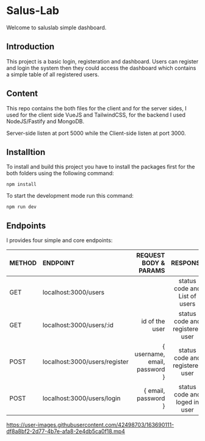 # Salus-Lab

Welcome to saluslab simple dashboard.

## Introduction
This project is a basic login, registeration and dashboard. Users can register and login the system then they could access the dashboard which contains a simple table of all registered users.

## Content
This repo contains the both files for the client and for the server sides, I used for the client side VueJS and TailwindCSS, for the backend I used NodeJS/Fastify and MongoDB.

Server-side listen at port 5000 while the Client-side listen at port 3000.

## Installtion
To install and build this project you have to install the packages first for the both folders using the following command:

`npm install`

To start the development mode run this command:

`npm run dev`

## Endpoints
I provides four simple and core endpoints:

|METHOD |ENDPOINT | REQUEST BODY & PARAMS | RESPONSE |
|:--- |:--- | ---: | :---:|
|GET |  localhost:3000/users  |  | status code and List of users | 
|GET |  localhost:3000/users/:id   | id of the user  | status code and registered user |
|POST|  localhost:3000/users/register   | { username, email, password }  | status code and registered user |
|POST|  localhost:3000/users/login   | { email, password }  | status code and loged in user |



https://user-images.githubusercontent.com/42498703/163690111-df8a8bf2-2d77-4b7e-afa8-2e4db5ca0f18.mp4


